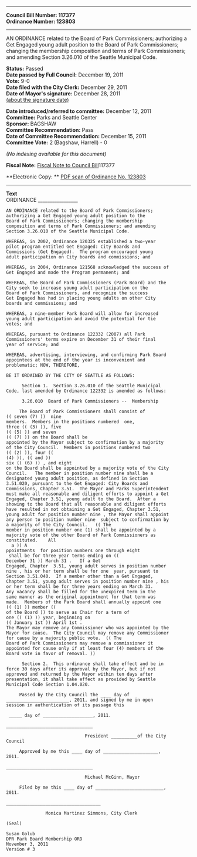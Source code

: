 * * * * *  
  
**Council Bill Number: [](#h0)[](#h2)117377**   
**Ordinance Number: 123803**  
  
* * * * *  
  
AN ORDINANCE related to the Board of Park Commissioners; authorizing a Get Engaged young adult position to the Board of Park Commissioners; changing the membership composition and terms of Park Commissioners; and amending Section 3.26.010 of the Seattle Municipal Code.  
  
**Status:** Passed   
**Date passed by Full Council:** December 19, 2011   
**Vote:** 9-0   
**Date filed with the City Clerk:** December 29, 2011   
**Date of Mayor's signature:** December 28, 2011   
[(about the signature date)](/~public/approvaldate.htm)   
  
  
**Date introduced/referred to committee:** December 12, 2011   
**Committee:** Parks and Seattle Center   
**Sponsor:** BAGSHAW   
**Committee Recommendation:** Pass   
**Date of Committee Recommendation:** December 15, 2011   
**Committee Vote:** 2 (Bagshaw, Harrell) - 0   
  
*(No indexing available for this document)*  
  
**Fiscal Note:** [Fiscal Note to Council Bill](http://clerk.seattle.gov/~public/fnote/117377.htm)[](#h1)[](#h3)117377  
  
**Electronic Copy: ** [PDF scan of Ordinance No. 123803](/~archives/Ordinances/Ord_123803.pdf)  
  
* * * * *  
  
**Text**  
    ORDINANCE _________________  
  
    AN ORDINANCE related to the Board of Park Commissioners;  
    authorizing a Get Engaged young adult position to the  
    Board of Park Commissioners; changing the membership  
    composition and terms of Park Commissioners; and amending  
    Section 3.26.010 of the Seattle Municipal Code.  
  
    WHEREAS, in 2002, Ordinance 120325 established a two-year  
    pilot program entitled Get Engaged: City Boards and  
    Commissions (Get Engaged).  The program encouraged young  
    adult participation on City boards and commissions; and  
  
    WHEREAS, in 2004, Ordinance 121568 acknowledged the success of  
    Get Engaged and made the Program permanent; and  
  
    WHEREAS, the Board of Park Commissioners (Park Board) and the  
    City seek to increase young adult participation on the  
    Board of Park Commissioners, and recognize the success  
    Get Engaged has had in placing young adults on other City  
    boards and commissions; and  
  
    WHEREAS, a nine-member Park Board will allow for increased  
    young adult participation and avoid the potential for tie  
    votes; and  
  
    WHEREAS, pursuant to Ordinance 122332 (2007) all Park  
    Commissioners' terms expire on December 31 of their final  
    year of service; and  
  
    WHEREAS, advertising, interviewing, and confirming Park Board  
    appointees at the end of the year is inconvenient and  
    problematic; NOW, THEREFORE,  
  
    BE IT ORDAINED BY THE CITY OF SEATTLE AS FOLLOWS:  
  
          Section 1.  Section 3.26.010 of the Seattle Municipal  
    Code, last amended by Ordinance 122332 is amended as follows:  
  
          3.26.010  Board of Park Commissioners --  Membership  
  
         The Board of Park Commissioners shall consist of  
    (( seven (7) ))  nine   
    members.  Members in the positions numbered  one,   
    three (( (3) )), five  
    (( (5) )) and seven  
    (( (7) )) on the Board shall be  
    appointed by the Mayor subject to confirmation by a majority  
    of the City Council.  Members in positions numbered two  
    (( (2) )), four ((  
    (4) )), (( and ))  
    six (( (6) )) , and eight   
    on the Board shall be appointed by a majority vote of the City  
    Council.   The member in position number nine shall be a  
    designated young adult position, as defined in Section  
    3.51.020, pursuant to the Get Engaged: City Boards and  
    Commissions, Chapter 3.51.  The Mayor and Parks Superintendent  
    must make all reasonable and diligent efforts to appoint a Get  
    Engaged, Chapter 3.51, young adult to the Board.  After a  
    showing to the Board that all reasonable and diligent efforts  
    have resulted in not obtaining a Get Engaged, Chapter 3.51,  
    young adult for position number nine , the Mayor shall appoint  
    any person to position number nine  subject to confirmation by  
    a majority of the City Council.   (( The  
    member in position number one (1) shall be appointed by a  
    majority vote of the other Board of Park Commissioners as  
    constituted.    All  
      a )) A  
    ppointments  for position numbers one through eight  
     shall be for three year terms ending on ((  
    December 31 )) March 31 .   If a Get  
    Engaged, Chapter  3.51, young adult serves in position number  
    nine , his or her term shall be for one  year, pursuant to  
    Section 3.51.040.  If a member other than a Get Engaged,  
    Chapter 3.51, young adult serves in position number nine , his  
    or her term shall be for three years ending on March 31.  
    Any vacancy shall be filled for the unexpired term in the  
    same manner as the original appointment for that term was  
    made.  Members of the Park Board shall annually appoint one  
    (( (1) )) member ((  
    of the Board )) to serve as Chair for a term of  
    one (( (1) )) year, beginning on  
    (( January 1st )) April 1st .  
    The Mayor may remove any Commissioner who was appointed by the  
    Mayor for cause.  The City Council may remove any Commissioner  
    for cause by a majority public vote.  (( The  
    Board of Park Commissioners may remove a commissioner it  
    appointed for cause only if at least four (4) members of the  
    Board vote in favor of removal. ))  
  
          Section 2.  This ordinance shall take effect and be in  
    force 30 days after its approval by the Mayor, but if not  
    approved and returned by the Mayor within ten days after  
    presentation, it shall take effect as provided by Seattle  
    Municipal Code Section 1.04.020.  
  
         Passed by the City Council the ____ day of  
    ________________________, 2011, and signed by me in open  
    session in authentication of its passage this  
  
     _____ day of ___________________, 2011.  
  
    _________________________________  
  
                                  President __________of the City  
    Council  
  
         Approved by me this ____ day of _____________________,  
    2011.  
  
    _________________________________  
  
                                  Michael McGinn, Mayor  
  
         Filed by me this ____ day of __________________________,  
    2011.  
  
    ____________________________________  
  
                   Monica Martinez Simmons, City Clerk  
  
    (Seal)  
  
    Susan Golub  
    DPR Park Board Membership ORD  
    November 3, 2011  
    Version # 3  
